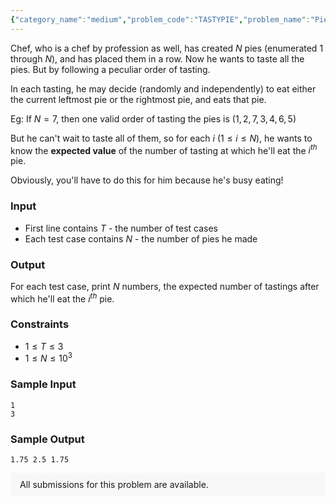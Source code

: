 ```yaml
---
{"category_name":"medium","problem_code":"TASTYPIE","problem_name":"Pie Tasting","problemComponents":{"constraints":"- $1 \\leq T \\leq 10$\n- $1 \\leq N \\leq 10^5$","constraintsState":true,"subtasks":"","subtasksState":true,"inputFormat":"- The first line of input contains a single integer $T$, denoting the number of test cases. The description of $T$ test cases follows.\n- Each test case consists of a single line containing one integer $N$ — the number of pies.","inputFormatState":true,"outputFormat":"For each test case, print a single line containing $N$ space-separated integers, the $i^{th}$ of which is the expected number of steps Chef needs to eat the $i^{th}$ pie.","outputFormatState":true,"sampleTestCases":{"0":{"id":1,"input":"2\n3\n7","output":"750000007 500000006 750000007\n859375008 593750008 390625008 312500008 390625008 593750008 859375008 \n","explanation":"**Test case $1$:** \n\nThere are $3$ ways of eating the $1^{st}$ pie:\n- $(1)$ : The probability of this ordering is $\\frac{1}{2}$ and number of steps is $1$\n- $(3, 1)$ : The probability of this ordering is $\\frac{1}{4}$ and number of steps is $2$\n- $(3, 2, 1)$ : The probability of this ordering is $\\frac{1}{4}$ and number of steps is $3$\n\nTherefore, the expected number of steps for the $1^{st}$ pie is $\\frac{1}{2} \\cdot 1 + \\frac{1}{4} \\cdot 2 + \\frac{1}{4} \\cdot 3 = \\frac{7}{4}$\n\nThere are $4$ ways of eating the $2^{nd}$ pie:\n- $(1, 2)$ : The probability of this ordering is $\\frac{1}{4}$ and number of steps is $2$\n- $(3, 2)$ : The probability of this ordering is $\\frac{1}{4}$ and number of steps is $2$\n- $(1, 3, 2)$ : The probability of this ordering is $\\frac{1}{4}$ and number of steps is $3$\n- $(3, 1, 2)$ : The probability of this ordering is $\\frac{1}{4}$ and number of steps is $3$\n\nTherefore, the expected number of steps for the $2^{nd}$ pie is $\\frac{1}{4} \\cdot 2 + \\frac{1}{4} \\cdot 2 + \\frac{1}{4} \\cdot 3 + \\frac{1}{4} \\cdot 3 = \\frac{5}{2}$","isDeleted":false}}},"video_editorial_url":"","languages_supported":{"0":"CPP14","1":"C","2":"JAVA","3":"PYTH 3.6","4":"CPP17","5":"PYTH","6":"PYP3","7":"CS2","8":"ADA","9":"PYPY","10":"TEXT","11":"PAS fpc","12":"NODEJS","13":"RUBY","14":"PHP","15":"GO","16":"HASK","17":"TCL","18":"PERL","19":"SCALA","20":"LUA","21":"kotlin","22":"BASH","23":"JS","24":"LISP sbcl","25":"rust","26":"PAS gpc","27":"BF","28":"CLOJ","29":"R","30":"D","31":"CAML","32":"FORT","33":"ASM","34":"swift","35":"FS","36":"WSPC","37":"LISP clisp","38":"SQL","39":"SCM guile","40":"PERL6","41":"ERL","42":"CLPS","43":"ICK","44":"NICE","45":"PRLG","46":"ICON","47":"COB","48":"SCM chicken","49":"PIKE","50":"SCM qobi","51":"ST","52":"SQLQ","53":"NEM"},"max_timelimit":1,"source_sizelimit":50000,"problem_author":"singlabharat","problem_tester":"aryanc403","date_added":"5-07-2021","tags":{"0":"combinatorics","1":"expected","2":"medium","3":"singlabharat","4":"start22"},"problem_difficulty_level":"Medium","best_tag":"Expected Value","editorial_url":"https://discuss.codechef.com/problems/TASTYPIE","time":{"view_start_date":1642613400,"submit_start_date":1642613400,"visible_start_date":1642613400,"end_date":1735669800},"is_direct_submittable":false,"problemDiscussURL":"https://discuss.codechef.com/search?q=TASTYPIE","is_proctored":false,"visitedContests":{},"layout":"problem"}
---
```

Chef, who is a chef by profession as well, has created $N$ pies (enumerated $1$ through $N$), and has placed them in a row. Now he wants to taste all the pies. But by following a peculiar order of tasting.

In each tasting, he may decide (randomly and independently) to eat either the current leftmost pie or the rightmost pie, and eats that pie.

Eg: If $N = 7$, then one valid order of tasting the pies is $(1, 2, 7, 3, 4, 6, 5)$

But he can't wait to taste all of them, so for each $i$ $(1 \leq i \leq N)$, he wants to know the **expected value** of the number of tasting at which he'll eat the $i^{th}$ pie.

Obviously, you'll have to do this for him because he's busy eating!

### Input
- First line contains $T$ - the number of test cases
- Each test case contains $N$ -  the number of pies he made

### Output
For each test case, print $N$ numbers, the expected number of tastings after which he'll eat the $i^{th}$ pie.

### Constraints
- $1 \leq T \leq 3$
- $1 \leq N \leq 10^3$

### Sample Input
```
1
3
```

### Sample Output
```
1.75 2.5 1.75
```
<aside style='background: #f8f8f8;padding: 10px 15px;'><div>All submissions for this problem are available.</div></aside>